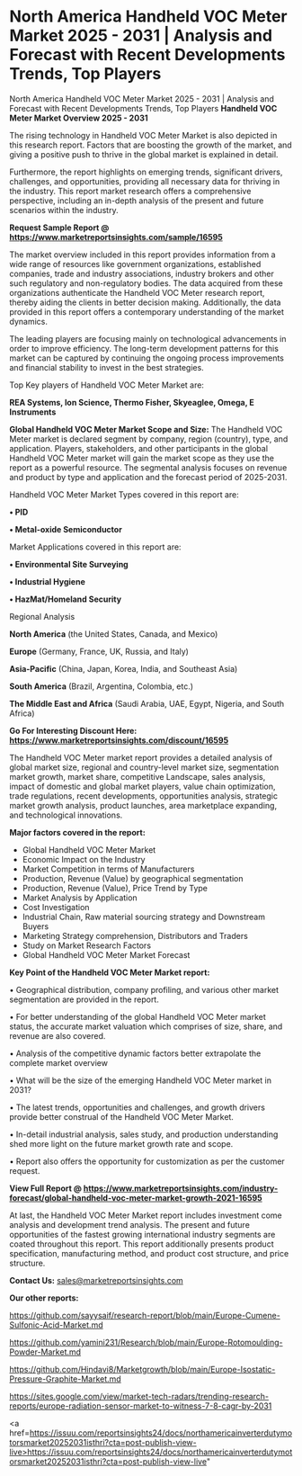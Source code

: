 # North America Handheld VOC Meter Market 2025 - 2031 | Analysis and Forecast with Recent Developments Trends, Top Players
North America Handheld VOC Meter Market 2025 - 2031 | Analysis and Forecast with Recent Developments Trends, Top Players
<Strong> Handheld VOC Meter Market Overview 2025 - 2031</strong>

The rising technology in Handheld VOC Meter Market is also depicted in this research report. Factors that are boosting the growth of the market, and giving a positive push to thrive in the global market is explained in detail.

Furthermore, the report highlights on emerging trends, significant drivers, challenges, and opportunities, providing all necessary data for thriving in the industry. This report market research offers a comprehensive perspective, including an in-depth analysis of the present and future scenarios within the industry.

<strong>Request Sample Report @ <a href=https://www.marketreportsinsights.com/sample/16595>https://www.marketreportsinsights.com/sample/16595</a></strong>

The market overview included in this report provides information from a wide range of resources like government organizations, established companies, trade and industry associations, industry brokers and other such regulatory and non-regulatory bodies. The data acquired from these organizations authenticate the Handheld VOC Meter research report, thereby aiding the clients in better decision making. Additionally, the data provided in this report offers a contemporary understanding of the market dynamics.

The leading players are focusing mainly on technological advancements in order to improve efficiency. The long-term development patterns for this market can be captured by continuing the ongoing process improvements and financial stability to invest in the best strategies.

Top Key players of Handheld VOC Meter Market are:

<strong>REA Systems, Ion Science, Thermo Fisher, Skyeaglee, Omega, E Instruments</strong>

<strong><b>Global Handheld VOC Meter Market Scope and Size:</b></strong>
The Handheld VOC Meter market is declared segment by company, region (country), type, and application. Players, stakeholders, and other participants in the global Handheld VOC Meter market will gain the market scope as they use the report as a powerful resource. The segmental analysis focuses on revenue and product by type and application and the forecast period of 2025-2031.

Handheld VOC Meter Market Types covered in this report are:

<strong>• PID

• Metal-oxide Semiconductor</strong>

Market Applications covered in this report are:

<strong>• Environmental Site Surveying

• Industrial Hygiene

• HazMat/Homeland Security</strong> 

Regional Analysis

<strong>North America</strong> (the United States, Canada, and Mexico)

<strong>Europe</strong> (Germany, France, UK, Russia, and Italy)

<strong>Asia-Pacific</strong> (China, Japan, Korea, India, and Southeast Asia)

<strong>South America</strong> (Brazil, Argentina, Colombia, etc.)

<strong>The Middle East and Africa</strong> (Saudi Arabia, UAE, Egypt, Nigeria, and South Africa)

<strong>Go For Interesting Discount Here: <a href=https://www.marketreportsinsights.com/discount/16595>https://www.marketreportsinsights.com/discount/16595</a></strong>

The Handheld VOC Meter market report provides a detailed analysis of global market size, regional and country-level market size, segmentation market growth, market share, competitive Landscape, sales analysis, impact of domestic and global market players, value chain optimization, trade regulations, recent developments, opportunities analysis, strategic market growth analysis, product launches, area marketplace expanding, and technological innovations.

<strong><b>Major factors covered in the report:</b></strong>
<ul>
  <li>Global Handheld VOC Meter Market </li>
  <li>Economic Impact on the Industry</li>
  <li>Market Competition in terms of Manufacturers</li>
  <li>Production, Revenue (Value) by geographical segmentation</li>
  <li>Production, Revenue (Value), Price Trend by Type</li>
  <li>Market Analysis by Application</li>
  <li>Cost Investigation</li>
  <li>Industrial Chain, Raw material sourcing strategy and Downstream Buyers</li>
  <li>Marketing Strategy comprehension, Distributors and Traders</li>
  <li>Study on Market Research Factors</li>
  <li>Global Handheld VOC Meter Market Forecast</li>
</ul>

<strong><b>Key Point of the Handheld VOC Meter Market report:</b></strong>

• Geographical distribution, company profiling, and various other market segmentation are provided in the report.

• For better understanding of the global Handheld VOC Meter market status, the accurate market valuation which comprises of size, share, and revenue are also covered.

• Analysis of the competitive dynamic factors better extrapolate the complete market overview

• What will be the size of the emerging Handheld VOC Meter market in 2031?

• The latest trends, opportunities and challenges, and growth drivers provide better construal of the Handheld VOC Meter Market.

• In-detail industrial analysis, sales study, and production understanding shed more light on the future market growth rate and scope.

• Report also offers the opportunity for customization as per the customer request.

<strong><b>View Full Report @ <a href=https://www.marketreportsinsights.com/industry-forecast/global-handheld-voc-meter-market-growth-2021-16595>https://www.marketreportsinsights.com/industry-forecast/global-handheld-voc-meter-market-growth-2021-16595</a></b></strong>


At last, the Handheld VOC Meter Market report includes investment come analysis and development trend analysis. The present and future opportunities of the fastest growing international industry segments are coated throughout this report. This report additionally presents product specification, manufacturing method, and product cost structure, and price structure.

<strong>Contact Us:</strong>
sales@marketreportsinsights.com

<strong>Our other reports:</strong>

<a href=https://github.com/sayysaif/research-report/blob/main/Europe-Cumene-Sulfonic-Acid-Market.md>https://github.com/sayysaif/research-report/blob/main/Europe-Cumene-Sulfonic-Acid-Market.md</a>

<a href=https://github.com/yamini231/Research/blob/main/Europe-Rotomoulding-Powder-Market.md>https://github.com/yamini231/Research/blob/main/Europe-Rotomoulding-Powder-Market.md</a>

<a href=https://github.com/Hindavi8/Marketgrowth/blob/main/Europe-Isostatic-Pressure-Graphite-Market.md>https://github.com/Hindavi8/Marketgrowth/blob/main/Europe-Isostatic-Pressure-Graphite-Market.md</a>

<a href=https://sites.google.com/view/market-tech-radars/trending-research-reports/europe-radiation-sensor-market-to-witness-7-8-cagr-by-2031>https://sites.google.com/view/market-tech-radars/trending-research-reports/europe-radiation-sensor-market-to-witness-7-8-cagr-by-2031</a>

<a href=https://issuu.com/reportsinsights24/docs/northamericainverterdutymotorsmarket20252031isthri?cta=post-publish-view-live>https://issuu.com/reportsinsights24/docs/northamericainverterdutymotorsmarket20252031isthri?cta=post-publish-view-live</a>"
